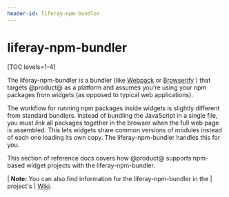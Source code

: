 ```yaml
---
header-id: liferay-npm-bundler
---
```


# liferay-npm-bundler

[TOC levels=1-4]

The liferay-npm-bundler is a bundler (like 
[Webpack](https://webpack.github.io/) 
or 
[Browserify](http://browserify.org/)
) that targets @product@ as a platform and assumes you're using your npm 
packages from widgets (as opposed to typical web applications). 

The workflow for running npm packages inside widgets is slightly different from
standard bundlers. Instead of bundling the JavaScript in a single file, you must
*link* all packages together in the browser when the full web page is assembled.
This lets widgets share common versions of modules instead of each one loading
its own copy. The liferay-npm-bundler handles this for you. 

This section of reference docs covers how @product@ supports npm-based widget 
projects with the liferay-npm-bundler. 

| **Note:** You can also find information for the liferay-npm-bundler in the 
| project's 
| [Wiki](https://github.com/liferay/liferay-npm-build-tools/wiki).
